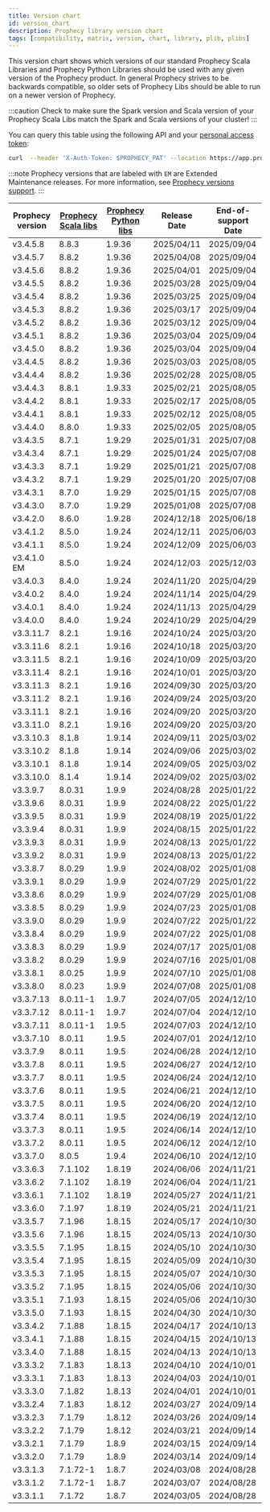 ```yaml
---
title: Version chart
id: version_chart
description: Prophecy library version chart
tags: [compatibility, matrix, version, chart, library, plib, plibs]
---
```


This version chart shows which versions of our standard Prophecy Scala Libraries and Prophecy Python Libraries should be
used with any given version of the Prophecy product. In general Prophecy strives to be backwards compatible, so
older sets of Prophecy Libs should be able to run on a newer version of Prophecy.

:::caution
Check to make sure the Spark version and Scala version of your Prophecy Scala Libs match the Spark and Scala versions
of your cluster!
:::

You can query this table using the following API and your [personal access token](/docs/getting-help/prophecyAPI.md):

```bash
curl  --header 'X-Auth-Token: $PROPHECY_PAT' --location https://app.prophecy.io/api/editor/plibVersions
```

:::note
Prophecy versions that are labeled with `EM` are Extended Maintenance releases. For more information, see [Prophecy versions support](/docs/release_notes/version_chart/versions_support.md).
:::

| Prophecy version | [Prophecy Scala libs](https://mvnrepository.com/artifact/io.prophecy/prophecy-libs) | [Prophecy Python libs](https://pypi.org/project/prophecy-libs/) | Release Date | End-of-support Date |
| ---------------- | ----------------------------------------------------------------------------------- | --------------------------------------------------------------- | ------------ | ------------------- |
| v3.4.5.8         | 8.8.3                                                                               | 1.9.36                                                          | 2025/04/11   | 2025/09/04          |
| v3.4.5.7         | 8.8.2                                                                               | 1.9.36                                                          | 2025/04/08   | 2025/09/04          |
| v3.4.5.6         | 8.8.2                                                                               | 1.9.36                                                          | 2025/04/01   | 2025/09/04          |
| v3.4.5.5         | 8.8.2                                                                               | 1.9.36                                                          | 2025/03/28   | 2025/09/04          |
| v3.4.5.4         | 8.8.2                                                                               | 1.9.36                                                          | 2025/03/25   | 2025/09/04          |
| v3.4.5.3         | 8.8.2                                                                               | 1.9.36                                                          | 2025/03/17   | 2025/09/04          |
| v3.4.5.2         | 8.8.2                                                                               | 1.9.36                                                          | 2025/03/12   | 2025/09/04          |
| v3.4.5.1         | 8.8.2                                                                               | 1.9.36                                                          | 2025/03/04   | 2025/09/04          |
| v3.4.5.0         | 8.8.2                                                                               | 1.9.36                                                          | 2025/03/04   | 2025/09/04          |
| v3.4.4.5         | 8.8.2                                                                               | 1.9.36                                                          | 2025/03/03   | 2025/08/05          |
| v3.4.4.4         | 8.8.2                                                                               | 1.9.36                                                          | 2025/02/28   | 2025/08/05          |
| v3.4.4.3         | 8.8.1                                                                               | 1.9.33                                                          | 2025/02/21   | 2025/08/05          |
| v3.4.4.2         | 8.8.1                                                                               | 1.9.33                                                          | 2025/02/17   | 2025/08/05          |
| v3.4.4.1         | 8.8.1                                                                               | 1.9.33                                                          | 2025/02/12   | 2025/08/05          |
| v3.4.4.0         | 8.8.0                                                                               | 1.9.33                                                          | 2025/02/05   | 2025/08/05          |
| v3.4.3.5         | 8.7.1                                                                               | 1.9.29                                                          | 2025/01/31   | 2025/07/08          |
| v3.4.3.4         | 8.7.1                                                                               | 1.9.29                                                          | 2025/01/24   | 2025/07/08          |
| v3.4.3.3         | 8.7.1                                                                               | 1.9.29                                                          | 2025/01/21   | 2025/07/08          |
| v3.4.3.2         | 8.7.1                                                                               | 1.9.29                                                          | 2025/01/20   | 2025/07/08          |
| v3.4.3.1         | 8.7.0                                                                               | 1.9.29                                                          | 2025/01/15   | 2025/07/08          |
| v3.4.3.0         | 8.7.0                                                                               | 1.9.29                                                          | 2025/01/08   | 2025/07/08          |
| v3.4.2.0         | 8.6.0                                                                               | 1.9.28                                                          | 2024/12/18   | 2025/06/18          |
| v3.4.1.2         | 8.5.0                                                                               | 1.9.24                                                          | 2024/12/11   | 2025/06/03          |
| v3.4.1.1         | 8.5.0                                                                               | 1.9.24                                                          | 2024/12/09   | 2025/06/03          |
| v3.4.1.0 EM      | 8.5.0                                                                               | 1.9.24                                                          | 2024/12/03   | 2025/12/03          |
| v3.4.0.3         | 8.4.0                                                                               | 1.9.24                                                          | 2024/11/20   | 2025/04/29          |
| v3.4.0.2         | 8.4.0                                                                               | 1.9.24                                                          | 2024/11/14   | 2025/04/29          |
| v3.4.0.1         | 8.4.0                                                                               | 1.9.24                                                          | 2024/11/13   | 2025/04/29          |
| v3.4.0.0         | 8.4.0                                                                               | 1.9.24                                                          | 2024/10/29   | 2025/04/29          |
| v3.3.11.7        | 8.2.1                                                                               | 1.9.16                                                          | 2024/10/24   | 2025/03/20          |
| v3.3.11.6        | 8.2.1                                                                               | 1.9.16                                                          | 2024/10/18   | 2025/03/20          |
| v3.3.11.5        | 8.2.1                                                                               | 1.9.16                                                          | 2024/10/09   | 2025/03/20          |
| v3.3.11.4        | 8.2.1                                                                               | 1.9.16                                                          | 2024/10/01   | 2025/03/20          |
| v3.3.11.3        | 8.2.1                                                                               | 1.9.16                                                          | 2024/09/30   | 2025/03/20          |
| v3.3.11.2        | 8.2.1                                                                               | 1.9.16                                                          | 2024/09/24   | 2025/03/20          |
| v3.3.11.1        | 8.2.1                                                                               | 1.9.16                                                          | 2024/09/20   | 2025/03/20          |
| v3.3.11.0        | 8.2.1                                                                               | 1.9.16                                                          | 2024/09/20   | 2025/03/20          |
| v3.3.10.3        | 8.1.8                                                                               | 1.9.14                                                          | 2024/09/11   | 2025/03/02          |
| v3.3.10.2        | 8.1.8                                                                               | 1.9.14                                                          | 2024/09/06   | 2025/03/02          |
| v3.3.10.1        | 8.1.8                                                                               | 1.9.14                                                          | 2024/09/05   | 2025/03/02          |
| v3.3.10.0        | 8.1.4                                                                               | 1.9.14                                                          | 2024/09/02   | 2025/03/02          |
| v3.3.9.7         | 8.0.31                                                                              | 1.9.9                                                           | 2024/08/28   | 2025/01/22          |
| v3.3.9.6         | 8.0.31                                                                              | 1.9.9                                                           | 2024/08/22   | 2025/01/22          |
| v3.3.9.5         | 8.0.31                                                                              | 1.9.9                                                           | 2024/08/19   | 2025/01/22          |
| v3.3.9.4         | 8.0.31                                                                              | 1.9.9                                                           | 2024/08/15   | 2025/01/22          |
| v3.3.9.3         | 8.0.31                                                                              | 1.9.9                                                           | 2024/08/13   | 2025/01/22          |
| v3.3.9.2         | 8.0.31                                                                              | 1.9.9                                                           | 2024/08/13   | 2025/01/22          |
| v3.3.8.7         | 8.0.29                                                                              | 1.9.9                                                           | 2024/08/02   | 2025/01/08          |
| v3.3.9.1         | 8.0.29                                                                              | 1.9.9                                                           | 2024/07/29   | 2025/01/22          |
| v3.3.8.6         | 8.0.29                                                                              | 1.9.9                                                           | 2024/07/29   | 2025/01/08          |
| v3.3.8.5         | 8.0.29                                                                              | 1.9.9                                                           | 2024/07/23   | 2025/01/08          |
| v3.3.9.0         | 8.0.29                                                                              | 1.9.9                                                           | 2024/07/22   | 2025/01/22          |
| v3.3.8.4         | 8.0.29                                                                              | 1.9.9                                                           | 2024/07/22   | 2025/01/08          |
| v3.3.8.3         | 8.0.29                                                                              | 1.9.9                                                           | 2024/07/17   | 2025/01/08          |
| v3.3.8.2         | 8.0.29                                                                              | 1.9.9                                                           | 2024/07/16   | 2025/01/08          |
| v3.3.8.1         | 8.0.25                                                                              | 1.9.9                                                           | 2024/07/10   | 2025/01/08          |
| v3.3.8.0         | 8.0.23                                                                              | 1.9.9                                                           | 2024/07/08   | 2025/01/08          |
| v3.3.7.13        | 8.0.11-1                                                                            | 1.9.7                                                           | 2024/07/05   | 2024/12/10          |
| v3.3.7.12        | 8.0.11-1                                                                            | 1.9.7                                                           | 2024/07/04   | 2024/12/10          |
| v3.3.7.11        | 8.0.11-1                                                                            | 1.9.5                                                           | 2024/07/03   | 2024/12/10          |
| v3.3.7.10        | 8.0.11                                                                              | 1.9.5                                                           | 2024/07/01   | 2024/12/10          |
| v3.3.7.9         | 8.0.11                                                                              | 1.9.5                                                           | 2024/06/28   | 2024/12/10          |
| v3.3.7.8         | 8.0.11                                                                              | 1.9.5                                                           | 2024/06/27   | 2024/12/10          |
| v3.3.7.7         | 8.0.11                                                                              | 1.9.5                                                           | 2024/06/24   | 2024/12/10          |
| v3.3.7.6         | 8.0.11                                                                              | 1.9.5                                                           | 2024/06/21   | 2024/12/10          |
| v3.3.7.5         | 8.0.11                                                                              | 1.9.5                                                           | 2024/06/20   | 2024/12/10          |
| v3.3.7.4         | 8.0.11                                                                              | 1.9.5                                                           | 2024/06/19   | 2024/12/10          |
| v3.3.7.3         | 8.0.11                                                                              | 1.9.5                                                           | 2024/06/14   | 2024/12/10          |
| v3.3.7.2         | 8.0.11                                                                              | 1.9.5                                                           | 2024/06/12   | 2024/12/10          |
| v3.3.7.0         | 8.0.5                                                                               | 1.9.4                                                           | 2024/06/10   | 2024/12/10          |
| v3.3.6.3         | 7.1.102                                                                             | 1.8.19                                                          | 2024/06/06   | 2024/11/21          |
| v3.3.6.2         | 7.1.102                                                                             | 1.8.19                                                          | 2024/06/04   | 2024/11/21          |
| v3.3.6.1         | 7.1.102                                                                             | 1.8.19                                                          | 2024/05/27   | 2024/11/21          |
| v3.3.6.0         | 7.1.97                                                                              | 1.8.19                                                          | 2024/05/21   | 2024/11/21          |
| v3.3.5.7         | 7.1.96                                                                              | 1.8.15                                                          | 2024/05/17   | 2024/10/30          |
| v3.3.5.6         | 7.1.96                                                                              | 1.8.15                                                          | 2024/05/13   | 2024/10/30          |
| v3.3.5.5         | 7.1.95                                                                              | 1.8.15                                                          | 2024/05/10   | 2024/10/30          |
| v3.3.5.4         | 7.1.95                                                                              | 1.8.15                                                          | 2024/05/09   | 2024/10/30          |
| v3.3.5.3         | 7.1.95                                                                              | 1.8.15                                                          | 2024/05/07   | 2024/10/30          |
| v3.3.5.2         | 7.1.95                                                                              | 1.8.15                                                          | 2024/05/06   | 2024/10/30          |
| v3.3.5.1         | 7.1.93                                                                              | 1.8.15                                                          | 2024/05/06   | 2024/10/30          |
| v3.3.5.0         | 7.1.93                                                                              | 1.8.15                                                          | 2024/04/30   | 2024/10/30          |
| v3.3.4.2         | 7.1.88                                                                              | 1.8.15                                                          | 2024/04/17   | 2024/10/13          |
| v3.3.4.1         | 7.1.88                                                                              | 1.8.15                                                          | 2024/04/15   | 2024/10/13          |
| v3.3.4.0         | 7.1.88                                                                              | 1.8.15                                                          | 2024/04/13   | 2024/10/13          |
| v3.3.3.2         | 7.1.83                                                                              | 1.8.13                                                          | 2024/04/10   | 2024/10/01          |
| v3.3.3.1         | 7.1.83                                                                              | 1.8.13                                                          | 2024/04/03   | 2024/10/01          |
| v3.3.3.0         | 7.1.82                                                                              | 1.8.13                                                          | 2024/04/01   | 2024/10/01          |
| v3.3.2.4         | 7.1.83                                                                              | 1.8.12                                                          | 2024/03/27   | 2024/09/14          |
| v3.3.2.3         | 7.1.79                                                                              | 1.8.12                                                          | 2024/03/26   | 2024/09/14          |
| v3.3.2.2         | 7.1.79                                                                              | 1.8.12                                                          | 2024/03/21   | 2024/09/14          |
| v3.3.2.1         | 7.1.79                                                                              | 1.8.9                                                           | 2024/03/15   | 2024/09/14          |
| v3.3.2.0         | 7.1.79                                                                              | 1.8.9                                                           | 2024/03/14   | 2024/09/14          |
| v3.3.1.3         | 7.1.72-1                                                                            | 1.8.7                                                           | 2024/03/08   | 2024/08/28          |
| v3.3.1.2         | 7.1.72-1                                                                            | 1.8.7                                                           | 2024/03/07   | 2024/08/28          |
| v3.3.1.1         | 7.1.72                                                                              | 1.8.7                                                           | 2024/03/05   | 2024/08/28          |

